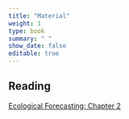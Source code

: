 ```yaml
---
title: "Material"
weight: 1
type: book
summary: " "
show_date: false
editable: true
---
```


## Reading

[Ecological Forecasting: Chapter 2](https://ebookcentral.proquest.com/lib/UFL/detail.action?docID=4866481#goto_toc)
